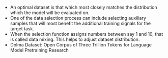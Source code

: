 * An optimal dataset is that which most closely matches the distribution which the model will be evaluated on.
* One of the data selection process can include selecting auxiliary samples that will most benefit the additional training signals for the target task.
* When the selection function assigns numbers between say 1 and 10, that is called data mixing. This helps to adjust dataset distribution.
* Dolma Dataset: Open Corpus of Three Trillion Tokens for Language Model Pretraining Research



